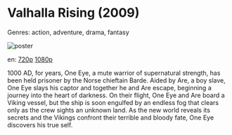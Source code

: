 # Valhalla Rising (2009)

Genres: action, adventure, drama, fantasy

![poster](http://image.tmdb.org/t/p/w500/gOZbRtcLCgDARcIkc6Zv2P1UDti.jpg)

en:
  [720p](magnet:?xt=urn:btih:8AB6CE678D4E380A6ECD0F44E581C1EB192262BB&tr=udp://glotorrents.pw:6969/announce&tr=udp://tracker.opentrackr.org:1337/announce&tr=udp://torrent.gresille.org:80/announce&tr=udp://tracker.openbittorrent.com:80&tr=udp://tracker.coppersurfer.tk:6969&tr=udp://tracker.leechers-paradise.org:6969&tr=udp://p4p.arenabg.ch:1337&tr=udp://tracker.internetwarriors.net:1337)
  [1080p](magnet:?xt=urn:btih:C14B664ED8D18F579551C79EE7FD0A73714AD78D&tr=udp://glotorrents.pw:6969/announce&tr=udp://tracker.opentrackr.org:1337/announce&tr=udp://torrent.gresille.org:80/announce&tr=udp://tracker.openbittorrent.com:80&tr=udp://tracker.coppersurfer.tk:6969&tr=udp://tracker.leechers-paradise.org:6969&tr=udp://p4p.arenabg.ch:1337&tr=udp://tracker.internetwarriors.net:1337)
  


1000 AD, for years, One Eye, a mute warrior of supernatural strength, has been held prisoner by the Norse chieftain Barde. Aided by Are, a boy slave, One Eye slays his captor and together he and Are escape, beginning a journey into the heart of darkness. On their flight, One Eye and Are board a Viking vessel, but the ship is soon engulfed by an endless fog that clears only as the crew sights an unknown land. As the new world reveals its secrets and the Vikings confront their terrible and bloody fate, One Eye discovers his true self.